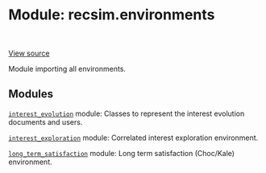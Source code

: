 <div itemscope itemtype="http://developers.google.com/ReferenceObject">
<meta itemprop="name" content="recsim.environments" />
<meta itemprop="path" content="Stable" />
</div>

# Module: recsim.environments

<table class="tfo-notebook-buttons tfo-api" align="left">
</table>

<a target="_blank" href="https://github.com/google-research/recsim/recsim/environments/__init__.py">View
source</a>

Module importing all environments.

<!-- Placeholder for "Used in" -->

## Modules

[`interest_evolution`](../recsim/environments/interest_evolution.md) module:
Classes to represent the interest evolution documents and users.

[`interest_exploration`](../recsim/environments/interest_exploration.md) module:
Correlated interest exploration environment.

[`long_term_satisfaction`](../recsim/environments/long_term_satisfaction.md)
module: Long term satisfaction (Choc/Kale) environment.
